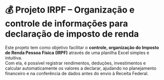 # 💰 Projeto IRPF – Organização e controle de informações para declaração de imposto de renda

Este projeto tem como objetivo facilitar o **controle, organização do Imposto de Renda Pessoa Física (IRPF)** através de uma planilha Excel simples e intuitiva.  
Com ela, é possível registrar rendimentos, deduções, investimentos e calcular automaticamente os valores a declarar, ajudando no planejamento financeiro e na conferência de dados antes do envio à Receita Federal.
